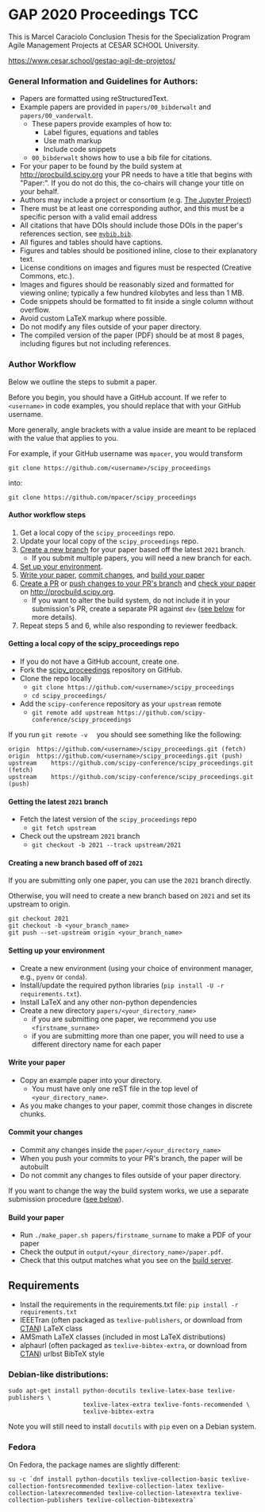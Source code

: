 # GAP 2020 Proceedings TCC

This is Marcel Caraciolo Conclusion Thesis for the Specialization Program Agile Management Projects at CESAR SCHOOL University.

https://www.cesar.school/gestao-agil-de-projetos/

### General Information and Guidelines for Authors:

- Papers are formatted using reStructuredText.
- Example papers are provided in `papers/00_bibderwalt` and `papers/00_vanderwalt`.
    - These papers provide examples of how to:
        - Label figures, equations and tables
        - Use math markup
        - Include code snippets
    - `00_bibderwalt` shows how to use a bib file for citations.
- For your paper to be found by the build system at http://procbuild.scipy.org
  your PR needs to have a title that begins with "Paper:". If you do not do
  this, the co-chairs will change your title on your behalf.
- Authors may include a project or consortium (e.g. [The Jupyter Project](https://raw.githubusercontent.com/scipy-conference/scipy_proceedings/2018/papers/project_jupyter/paper.rst))
- There must be at least one corresponding author, and this must be a specific person with a valid email address
- All citations that have DOIs should include those DOIs in the paper's
  references section, see [`mybib.bib`](./papers/00_bibderwalt/mybib.bib).
- All figures and tables should have captions.
- Figures and tables should be positioned inline, close to their explanatory text.
- License conditions on images and figures must be respected (Creative Commons,
  etc.).
- Images and figures should be reasonably sized and formatted for viewing online; typically a few hundred kilobytes and less than 1 MB.
- Code snippets should be formatted to fit inside a single column without
  overflow.
- Avoid custom LaTeX markup where possible.
- Do not modify any files outside of your paper directory.
- The compiled version of the paper (PDF) should be at most 8 pages,
  including figures but not including references.

### Author Workflow

Below we outline the steps to submit a paper.

Before you begin, you should have a GitHub account. If we refer to `<username>`
in code examples, you should replace that with your GitHub username.

More generally, angle brackets with a value inside are meant to be replaced with
the value that applies to you.

For example, if your GitHub username was `mpacer`, you would transform

```
git clone https://github.com/<username>/scipy_proceedings
```

into:

```
git clone https://github.com/mpacer/scipy_proceedings
```

#### Author workflow steps

1. Get a local copy of the `scipy_proceedings` repo.
2. Update your local copy of the `scipy_proceedings` repo.
3. [Create a new branch](#creating-a-new-branch-based-off-of-2021) for your paper based off the latest `2021` branch.
    - If you submit multiple papers, you will need a new branch for each.
4. [Set up your environment](#setting-up-your-environment).
5. [Write your paper](#write-your-paper), [commit changes](#commit-your-changes), and [build your paper](#build-your-paper)
6. [Create a PR](#create-a-paper-pr) or [push changes to your PR's branch](#push-your-changes) and [check your paper](#check-your-paper) on http://procbuild.scipy.org.
    - If you want to alter the build system, do not include it in your
      submission's PR, create a separate PR against `dev`
      ([see below](creating-build-system-prs) for more details).
7. Repeat steps 5 and 6, while also responding to reviewer feedback.

#### Getting a local copy of the scipy_proceedings repo

- If you do not have a GitHub account, create one.
- Fork the
  [scipy_proceedings](https://github.com/scipy-conference/scipy_proceedings)
  repository on GitHub.
- Clone the repo locally
    - `git clone https://github.com/<username>/scipy_proceedings`
    - `cd scipy_proceedings/`
- Add the `scipy-conference` repository as your `upstream` remote
    - `git remote add upstream https://github.com/scipy-conference/scipy_proceedings`

If you run `git remote -v  ` you should see something like the following:
```
origin	https://github.com/<username>/scipy_proceedings.git (fetch)
origin	https://github.com/<username>/scipy_proceedings.git (push)
upstream	https://github.com/scipy-conference/scipy_proceedings.git (fetch)
upstream	https://github.com/scipy-conference/scipy_proceedings.git (push)
```

#### Getting the latest `2021` branch

- Fetch the latest version of the `scipy_proceedings` repo
    - `git fetch upstream`
- Check out the upstream `2021` branch
    - `git checkout -b 2021 --track upstream/2021`

#### Creating a new branch based off of `2021`

If you are submitting only one paper, you can use the `2021` branch directly.

Otherwise, you will need to create a new branch based on `2021` and set its
upstream to origin.

```
git checkout 2021
git checkout -b <your_branch_name>
git push --set-upstream origin <your_branch_name>
```

#### Setting up your environment

- Create a new environment (using your choice of environment manager, e.g., `pyenv` or `conda`).
- Install/update the required python libraries (`pip install -U -r requirements.txt`).
- Install LaTeX and any other non-python dependencies
- Create a new directory `papers/<your_directory_name>`
    - if you are submitting one paper, we recommend you use `<firstname_surname>`
    - if you are submitting more than one paper, you will need to use a different
      directory name for each paper

#### Write your paper

- Copy an example paper into your directory.
    - You must have only one reST file in the top level of `<your_directory_name>`.
- As you make changes to your paper, commit those changes in discrete chunks.

#### Commit your changes

- Commit any changes inside the `paper/<your_directory_name>`
- When you push your commits to your PR's branch, the paper will be autobuilt
- Do not commit any changes to files outside of your paper directory.

If you want to change the way the build system works, we use a separate
submission procedure ([see below](creating-build-system-prs)).

#### Build your paper

- Run `./make_paper.sh papers/firstname_surname` to make a PDF of your paper
- Check the output in `output/<your_directory_name>/paper.pdf`.
- Check that this output matches what you see on the
  [build server](http://procbuild.scipy.org).

## Requirements

 - Install the requirements in the requirements.txt file: `pip install -r requirements.txt`
 - IEEETran (often packaged as ``texlive-publishers``, or download from
   [CTAN](http://www.ctan.org/tex-archive/macros/latex/contrib/IEEEtran/)) LaTeX
   class
 - AMSmath LaTeX classes (included in most LaTeX distributions)
 - alphaurl (often packaged as ``texlive-bibtex-extra``, or download from
   [CTAN](https://www.ctan.org/pkg/urlbst)) urlbst BibTeX style

### Debian-like distributions:

```
sudo apt-get install python-docutils texlive-latex-base texlive-publishers \
                     texlive-latex-extra texlive-fonts-recommended \
                     texlive-bibtex-extra
```

Note you will still need to install `docutils` with `pip` even on a Debian system.

### Fedora

On Fedora, the package names are slightly different:

```
su -c `dnf install python-docutils texlive-collection-basic texlive-collection-fontsrecommended texlive-collection-latex texlive-collection-latexrecommended texlive-collection-latexextra texlive-collection-publishers texlive-collection-bibtexextra`
```
